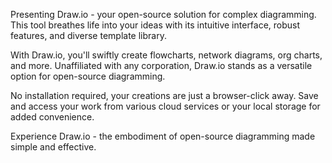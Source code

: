 Presenting Draw.io - your open-source solution for complex diagramming. This tool breathes life into your ideas with its intuitive interface, robust features, and diverse template library.

With Draw.io, you'll swiftly create flowcharts, network diagrams, org charts, and more. Unaffiliated with any corporation, Draw.io stands as a versatile option for open-source diagramming.

No installation required, your creations are just a browser-click away. Save and access your work from various cloud services or your local storage for added convenience.

Experience Draw.io - the embodiment of open-source diagramming made simple and effective.
